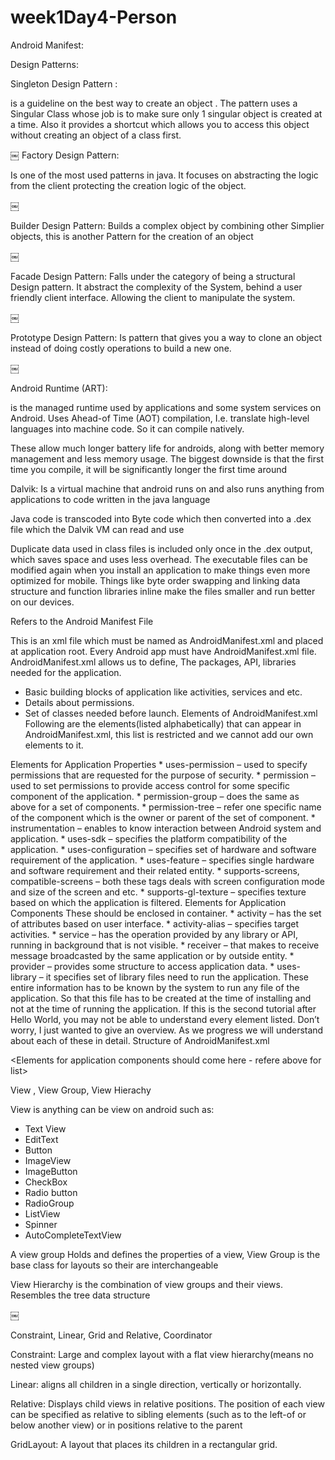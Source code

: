 # week1Day4-Person


Android Manifest:

Design Patterns:


Singleton Design Pattern :

is a guideline on the best way to create an object .
The pattern uses a Singular Class whose job is to make sure only 1 singular object is created at a time. Also it provides a shortcut which allows you to access this object without creating an object of a class first.

￼
 Factory Design Pattern:

Is one of the most used patterns in java. It focuses on abstracting the logic from the client protecting the creation logic of the object.

￼

Builder Design Pattern:
Builds a complex object by combining other Simplier objects, this is another Pattern for the creation of an object

￼

 Facade Design Pattern:
Falls under the category of being a structural Design pattern. It abstract the complexity of the System, behind a user friendly client interface. Allowing the client to manipulate the system.

￼

 Prototype Design Pattern:
Is pattern that gives you a way to clone an object instead of doing costly operations to build a new one.

￼



Android Runtime (ART):

is the managed runtime used by applications and some system services on Android. Uses Ahead-of Time (AOT) compilation, I.e. translate high-level languages into machine code. So it can compile natively.

These allow much longer battery life for androids, along with better memory management and less memory usage. The biggest downside is that the first time you compile, it will be significantly longer the first time around


Dalvik:
Is a virtual machine that android runs on and also runs anything from applications to code written in the java language

Java code is transcoded into Byte code which then converted into a .dex file which the Dalvik VM can read and use

Duplicate data used in class files is included only once in the .dex output, which saves space and uses less overhead. The executable files can be modified again when you install an application to make things even more optimized for mobile. Things like byte order swapping and linking data structure and function libraries inline make the files smaller and run better on our devices.


Refers to the Android Manifest File

This is an xml file which must be named as AndroidManifest.xml and placed at application root. Every Android app must have AndroidManifest.xml file. AndroidManifest.xml allows us to define,
The packages, API, libraries needed for the application.
* Basic building blocks of application like activities, services and etc.
* Details about permissions.
* Set of classes needed before launch.
Elements of AndroidManifest.xml
Following are the elements(listed alphabetically) that can appear in AndroidManifest.xml, this list is restricted and we cannot add our own elements to it.
<action>
<activity>
<activity-alias>
<application>
<category>
<data>
<grant-uri-permission>
<instrumentation>
<intent-filter>
<manifest>
<meta-data>
<permission>
<permission-group>
<permission-tree>
<provider>
<receiver>
<service>
<supports-screens>
<uses-configuration>
<uses-feature>
<uses-library>
<uses-permission>
<uses-sdk>
Elements for Application Properties
* uses-permission – used to specify permissions that are requested for the purpose of security.
* permission – used to set permissions to provide access control for some specific component of the application.
* permission-group – does the same as above for a set of components.
* permission-tree – refer one specific name of the component which is the owner or parent of the set of component.
* instrumentation – enables to know interaction between Android system and application.
* uses-sdk – specifies the platform compatibility of the application.
* uses-configuration – specifies set of hardware and software requirement of the application.
* uses-feature – specifies single hardware and software requirement and their related entity.
* supports-screens, compatible-screens – both these tags deals with screen configuration mode and size of the screen and etc.
* supports-gl-texture – specifies texture based on which the application is filtered.
Elements for Application Components
These should be enclosed in <application> container.
* activity – has the set of attributes based on user interface.
* activity-alias – specifies target activities.
* service – has the operation provided by any library or API, running in background that is not visible.
* receiver – that makes to receive message broadcasted by the same application or by outside entity.
* provider – provides some structure to access application data.
* uses-library – it specifies set of library files need to run the application.
These entire information has to be known by the system to run any file of the application. So that this file has to be created at the time of installing and not at the time of running the application.
If this is the second tutorial after Hello World, you may not be able to understand every element listed. Don’t worry, I just wanted to give an overview. As we progress we will understand about each of these in detail.
Structure of AndroidManifest.xml
<manifest>
<Elements for Application properties should come here - refer above for list>

<application>

<Elements for application components should come here - refere above for list>

</application>

</manifest>


View , View Group, View Hierachy 

View is anything can be view on android such as:
* Text View
* EditText
* Button
* ImageView
* ImageButton
* CheckBox
* Radio button
* RadioGroup
* ListView
* Spinner
* AutoCompleteTextView

A view group Holds and defines the properties of a view, View Group is the base class for layouts so their are interchangeable

View Hierarchy is the combination of view groups and their views. Resembles the tree data structure

￼


Constraint, Linear, Grid and Relative, Coordinator

Constraint:
Large and complex  layout with a flat view hierarchy(means no nested view groups)

Linear:
aligns all children in a single direction, vertically or horizontally.

Relative:
Displays child views in relative positions. The position of each view can be specified as relative to sibling elements (such as to the left-of or below another view) or in positions relative to the parent 

GridLayout:
A layout that places its children in a rectangular grid.
